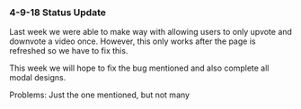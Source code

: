### 4-9-18 Status Update

Last week we were able to make way with allowing users to only upvote and downvote a video once. However, this only works after the page is refreshed so we have to fix this. 

This week we will hope to fix the bug mentioned and also complete all modal designs.

Problems: Just the one mentioned, but not many
